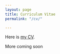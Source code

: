 ```yaml
---
layout: page
title: Curriculum Vitae
permalink: "/cv/"

---
```

Here is [my CV](https://www.nismaelias.com/uploads/nisma-elias-resume.pdf "resume").

More coming soon